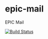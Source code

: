# epic-mail
EPIC Mail

[![Build Status](https://travis-ci.org/Hervera/epic-mail.svg?branch=develop)](https://travis-ci.org/Hervera/epic-mail)
